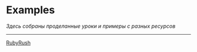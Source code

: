 # Examples
*Здесь собраны проделанные уроки и примеры с разных ресурсов*
___
[RubyRush](https://github.com/bluesbaker/ruby_basics/tree/master/examples/rubyrush)